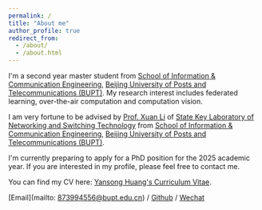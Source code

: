 ```yaml
---
permalink: /
title: "About me"
author_profile: true
redirect_from: 
  - /about/
  - /about.html
---
```


I'm a second year master student from [School of Information & Communication Engineering](https://sice.bupt.edu.cn/), [Beijing University of Posts and Telecommunications (BUPT)](https://www.bupt.edu.cn/index.htm). My research interest includes federated learning, over-the-air computation and computation vision. 

I am very fortune to be advised by [Prof. Xuan Li](https://teacher.bupt.edu.cn/lixuan/zh_CN/index/217345/list/index.htm) of [State Key Laboratory of Networking and Switching Technology](https://sklnst.bupt.edu.cn/en/) from [School of Information & Communication Engineering](https://sice.bupt.edu.cn/), [Beijing University of Posts and Telecommunications (BUPT)](https://www.bupt.edu.cn/index.htm).

I'm currently preparing to apply for a PhD position for the 2025 academic year. If you are interested in my profile, please feel free to contact me.

You can find my CV here: [Yansong Huang's Curriculum Vitae](../assets/resume/resume.pdf).

[Email](mailto: 873994556@bupt.edu.cn) / [Github](https://github.com/ISO497) / [Wechat](../images/Wechat.png)